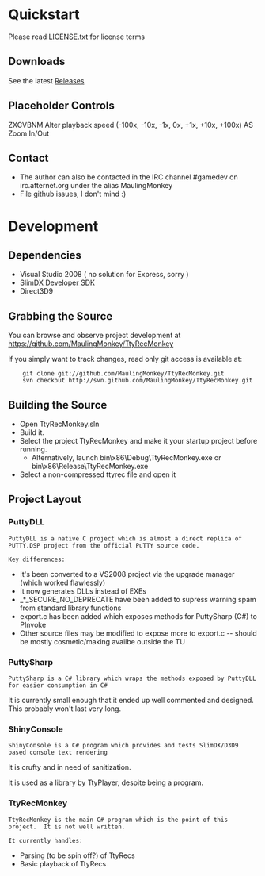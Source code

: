 # Quickstart

Please read [LICENSE.txt](https://github.com/MaulingMonkey/TtyRecMonkey/blob/master/LICENSE.txt) for license terms

## Downloads

See the latest [Releases](https://github.com/MaulingMonkey/TtyRecMonkey/releases)

## Placeholder Controls

ZXCVBNM    Alter playback speed (-100x, -10x, -1x, 0x, +1x, +10x, +100x)
AS         Zoom In/Out

## Contact

- The author can also be contacted in the IRC channel #gamedev on irc.afternet.org under the alias MaulingMonkey
- File github issues, I don't mind :)



# Development

## Dependencies

- Visual Studio 2008    ( no solution for Express, sorry )
- [SlimDX Developer SDK](http://slimdx.org/download.php)
- Direct3D9

## Grabbing the Source

You can browse and observe project development at https://github.com/MaulingMonkey/TtyRecMonkey

If you simply want to track changes, read only git access is available at:
```
	git clone git://github.com/MaulingMonkey/TtyRecMonkey.git
	svn checkout http://svn.github.com/MaulingMonkey/TtyRecMonkey.git
```

## Building the Source

- Open TtyRecMonkey.sln
- Build it.
- Select the project TtyRecMonkey and make it your startup project before running.
  - Alternatively, launch bin\x86\Debug\TtyRecMonkey.exe or bin\x86\Release\TtyRecMonkey.exe
- Select a non-compressed ttyrec file and open it

## Project Layout

### PuttyDLL

	PuttyDLL is a native C project which is almost a direct replica of PUTTY.DSP project from the official PuTTY source code.

	Key differences:

- It's been converted to a VS2008 project via the upgrade manager (which worked flawlessly)
- It now generates DLLs instead of EXEs
- _*_SECURE_NO_DEPRECATE have been added to supress warning spam from standard library functions
- export.c has been added which exposes methods for PuttySharp (C#) to PInvoke
- Other source files may be modified to expose more to export.c -- should be mostly cosmetic/making availbe outside the TU


### PuttySharp

	PuttySharp is a C# library which wraps the methods exposed by PuttyDLL for easier consumption in C#

It is currently small enough that it ended up well commented and designed.  This probably won't last very long.


### ShinyConsole

	ShinyConsole is a C# program which provides and tests SlimDX/D3D9 based console text rendering

It is crufty and in need of sanitization.

It is used as a library by TtyPlayer, despite being a program.



### TtyRecMonkey

	TtyRecMonkey is the main C# program which is the point of this project.  It is not well written.

	It currently handles:

- Parsing (to be spin off?) of TtyRecs
- Basic playback of TtyRecs
